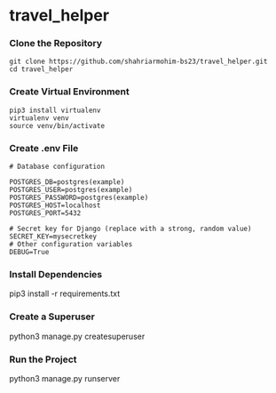 # travel_helper
### Clone the Repository
```
git clone https://github.com/shahriarmohim-bs23/travel_helper.git
cd travel_helper
```
### Create Virtual Environment
```
pip3 install virtualenv
virtualenv venv
source venv/bin/activate
```
### Create .env File
```
# Database configuration

POSTGRES_DB=postgres(example) 
POSTGRES_USER=postgres(example) 
POSTGRES_PASSWORD=postgres(example) 
POSTGRES_HOST=localhost 
POSTGRES_PORT=5432

# Secret key for Django (replace with a strong, random value)
SECRET_KEY=mysecretkey
# Other configuration variables
DEBUG=True
```
### Install Dependencies
pip3 install -r requirements.txt
### Create a Superuser
python3 manage.py createsuperuser
### Run the Project
python3 manage.py runserver



